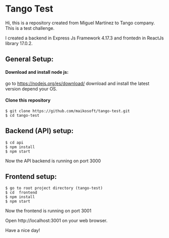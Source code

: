 # Tango Test	

Hi, this is a repository created from Miguel Martínez to Tango company. This is a test challenge.

I created a backend in Express Js Framework 4.17.3 and frontedn in ReactJs library 17.0.2.

## General Setup:

#### Download and install node js:
go to https://nodejs.org/es/download/
download and install the latest version depend your OS.

#### Clone this repository
    $ git clone https://github.com/maikosoft/tango-test.git
    $ cd tango-test

## Backend (API) setup:
    $ cd api
    $ npm install
    $ npm start
Now the API backend is running on port 3000

## Frontend setup:
    $ go to root project directory (tango-test)
    $ cd  frontend
    $ npm install
    $ npm start
Now the frontend is running on port 3001

Open http://localhost:3001 on your web browser.

Have a nice day!